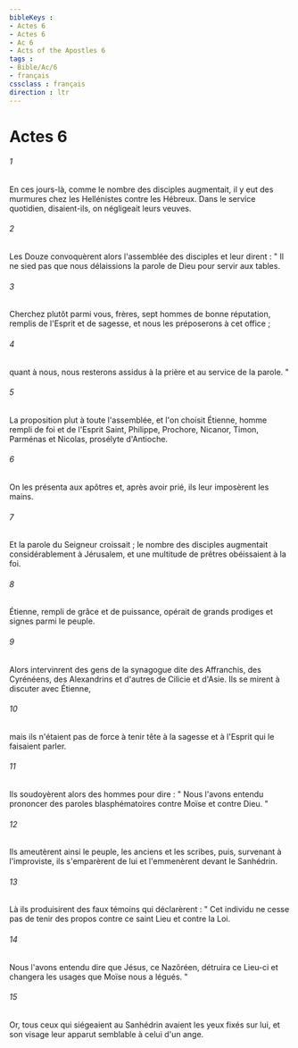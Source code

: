 ```yaml
---
bibleKeys : 
- Actes 6
- Actes 6
- Ac 6
- Acts of the Apostles 6
tags : 
- Bible/Ac/6
- français
cssclass : français
direction : ltr
---
```


# Actes 6

###### 1
En ces jours-là, comme le nombre des disciples augmentait, il y eut des murmures chez les Hellénistes contre les Hébreux. Dans le service quotidien, disaient-ils, on négligeait leurs veuves. 
###### 2
Les Douze convoquèrent alors l'assemblée des disciples et leur dirent : " Il ne sied pas que nous délaissions la parole de Dieu pour servir aux tables. 
###### 3
Cherchez plutôt parmi vous, frères, sept hommes de bonne réputation, remplis de l'Esprit et de sagesse, et nous les préposerons à cet office ; 
###### 4
quant à nous, nous resterons assidus à la prière et au service de la parole. " 
###### 5
La proposition plut à toute l'assemblée, et l'on choisit Étienne, homme rempli de foi et de l'Esprit Saint, Philippe, Prochore, Nicanor, Timon, Parménas et Nicolas, prosélyte d'Antioche. 
###### 6
On les présenta aux apôtres et, après avoir prié, ils leur imposèrent les mains. 
###### 7
Et la parole du Seigneur croissait ; le nombre des disciples augmentait considérablement à Jérusalem, et une multitude de prêtres obéissaient à la foi. 
###### 8
Étienne, rempli de grâce et de puissance, opérait de grands prodiges et signes parmi le peuple. 
###### 9
Alors intervinrent des gens de la synagogue dite des Affranchis, des Cyrénéens, des Alexandrins et d'autres de Cilicie et d'Asie. Ils se mirent à discuter avec Étienne, 
###### 10
mais ils n'étaient pas de force à tenir tête à la sagesse et à l'Esprit qui le faisaient parler. 
###### 11
Ils soudoyèrent alors des hommes pour dire : " Nous l'avons entendu prononcer des paroles blasphématoires contre Moïse et contre Dieu. " 
###### 12
Ils ameutèrent ainsi le peuple, les anciens et les scribes, puis, survenant à l'improviste, ils s'emparèrent de lui et l'emmenèrent devant le Sanhédrin. 
###### 13
Là ils produisirent des faux témoins qui déclarèrent : " Cet individu ne cesse pas de tenir des propos contre ce saint Lieu et contre la Loi. 
###### 14
Nous l'avons entendu dire que Jésus, ce Nazôréen, détruira ce Lieu-ci et changera les usages que Moïse nous a légués. " 
###### 15
Or, tous ceux qui siégeaient au Sanhédrin avaient les yeux fixés sur lui, et son visage leur apparut semblable à celui d'un ange. 
